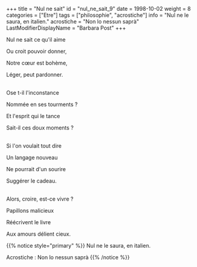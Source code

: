 +++
title = "Nul ne sait"
id = "nul_ne_sait_9"
date = 1998-10-02
weight = 8
categories = ["Etre"]
tags = ["philosophie", "acrostiche"]
info = "Nul ne le saura, en italien."
acrostiche = "Non lo nessun saprà"
LastModifierDisplayName = "Barbara Post"
+++

Nul ne sait ce qu'il aime

Ou croit pouvoir donner,

Notre cœur est bohème,

Léger, peut pardonner.

 \
Ose t-il l'inconstance

Nommée en ses tourments ?

Et l'esprit qui le tance

Sait-il ces doux moments ?

 \
Si l'on voulait tout dire

Un langage nouveau

Ne pourrait d'un sourire

Suggérer le cadeau.

 \
Alors, croire, est-ce vivre ?

Papillons malicieux

Réécrivent le livre

Aux amours délient cieux.

{{% notice style="primary" %}}
Nul ne le saura, en italien.

Acrostiche : Non lo nessun saprà
{{% /notice %}}
